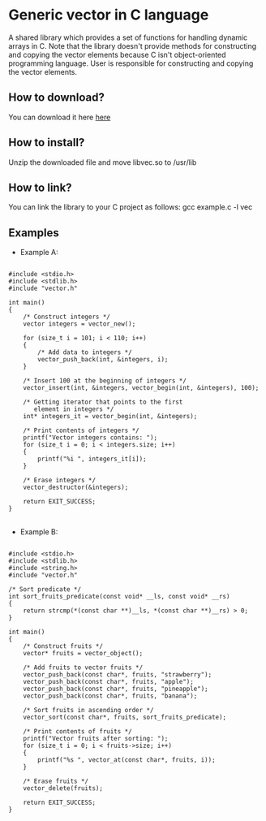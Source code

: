# Generic vector in C language
A shared library which provides a set of functions for handling dynamic arrays in C. Note that the library doesn't provide methods for constructing and copying the vector elements because C isn't object-oriented programming language. User is responsible for constructing and copying the vector elements.

<h2>How to download?</h2>
You can download it here <a href="https://github.com/user-attachments/files/20004225/libvec.zip">here</a>

<h2>How to install?</h2>
 Unzip the downloaded file and move libvec.so to /usr/lib

 <h2>How to link?</h2>
 You can link the library to your C project as follows: gcc example.c -l vec
<br>
<h2> Examples </h2>

* Example A:

<pre>
<code class="language-c">
#include &lt;stdio.h&gt;
#include &lt;stdlib.h&gt;
#include "vector.h"

int main()
{
    /* Construct integers */
    vector integers = vector_new();

    for (size_t i = 101; i < 110; i++)
    {
        /* Add data to integers */
        vector_push_back(int, &integers, i);
    }

    /* Insert 100 at the beginning of integers */
    vector_insert(int, &integers, vector_begin(int, &integers), 100);
    
    /* Getting iterator that points to the first 
       element in integers */
    int* integers_it = vector_begin(int, &integers);
    
    /* Print contents of integers */
    printf("Vector integers contains: ");
    for (size_t i = 0; i < integers.size; i++)
    {
        printf("%i ", integers_it[i]);
    }

    /* Erase integers */
    vector_destructor(&integers);
    
    return EXIT_SUCCESS;
}
</code>
</pre>


* Example B:

<pre>
<code class="language-c">
#include &lt;stdio.h&gt;
#include &lt;stdlib.h&gt;
#include &lt;string.h&gt;
#include "vector.h"

/* Sort predicate */
int sort_fruits_predicate(const void* __ls, const void* __rs)
{
    return strcmp(*(const char **)__ls, *(const char **)__rs) > 0;
}

int main()
{
    /* Construct fruits */
    vector* fruits = vector_object();

    /* Add fruits to vector fruits */
    vector_push_back(const char*, fruits, "strawberry");
    vector_push_back(const char*, fruits, "apple");
    vector_push_back(const char*, fruits, "pineapple");
    vector_push_back(const char*, fruits, "banana");

    /* Sort fruits in ascending order */
    vector_sort(const char*, fruits, sort_fruits_predicate);

    /* Print contents of fruits */
    printf("Vector fruits after sorting: ");
    for (size_t i = 0; i < fruits->size; i++)
    {
        printf("%s ", vector_at(const char*, fruits, i));
    }

    /* Erase fruits */
    vector_delete(fruits);

    return EXIT_SUCCESS;
}
</code>
</pre>
